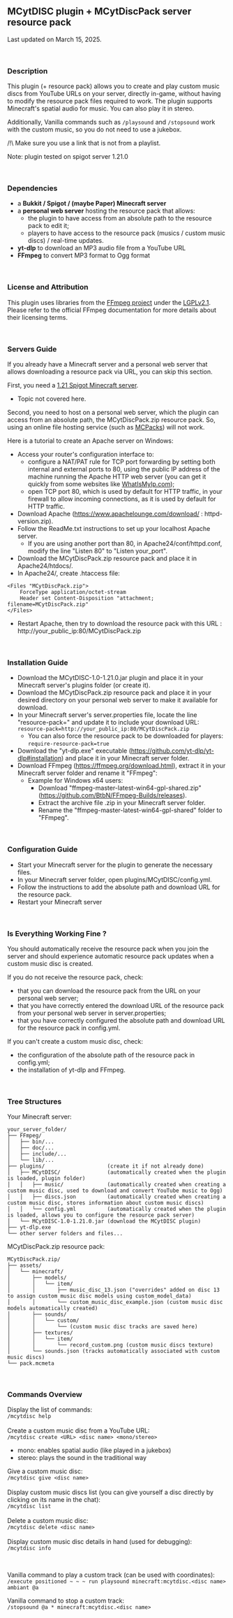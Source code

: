 ## MCytDISC plugin + MCytDiscPack server resource pack
Last updated on March 15, 2025.

<br>

### Description
This plugin (+ resource pack) allows you to create and play custom music discs from YouTube URLs on your server, directly in-game, without having to modify the resource pack files required to work.
The plugin supports Minecraft's spatial audio for music. You can also play it in stereo.

Additionally, Vanilla commands such as `/playsound` and `/stopsound` work with the custom music, so you do not need to use a jukebox.

/!\ Make sure you use a link that is not from a playlist.

Note: plugin tested on spigot server 1.21.0

<br>

### Dependencies
- a **Bukkit / Spigot / (maybe Paper) Minecraft server**
- a **personal web server** hosting the resource pack that allows:
  - the plugin to have access from an absolute path to the resource pack to edit it;
  - players to have access to the resource pack (musics / custom music discs) / real-time updates.
- **yt-dlp** to download an MP3 audio file from a YouTube URL
- **FFmpeg** to convert MP3 format to Ogg format

<br>

### License and Attribution

This plugin uses libraries from the [FFmpeg project](http://ffmpeg.org/) under the [LGPLv2.1](https://www.gnu.org/licenses/lgpl-2.1.html).<br>
Please refer to the official FFmpeg documentation for more details about their licensing terms.

<br>

### Servers Guide
If you already have a Minecraft server and a personal web server that allows downloading a resource pack via URL, you can skip this section.

First, you need a [1.21 Spigot Minecraft server](https://getbukkit.org/get/4063d239ce16b22d948c037ce7a9fb8c).
- Topic not covered here.

Second, you need to host on a personal web server, which the plugin can access from an absolute path, the MCytDiscPack.zip resource pack. So, using an online file hosting service (such as [MCPacks](https://mc-packs.net/)) will not work.

Here is a tutorial to create an Apache server on Windows:
- Access your router's configuration interface to:
  - configure a NAT/PAT rule for TCP port forwarding by setting both internal and external ports to 80, using the public IP address of the machine running the Apache HTTP web server (you can get it quickly from some websites like [WhatIsMyIp.com](https://www.whatismyip.com/));
  - open TCP port 80,  which is used by default for HTTP traffic, in your firewall to allow incoming connections, as it is used by default for HTTP traffic.
- Download Apache (https://www.apachelounge.com/download/ : httpd-version.zip).
- Follow the ReadMe.txt instructions to set up your localhost Apache server.
  - If you are using another port than 80, in Apache24/conf/httpd.conf, modify the line "Listen 80" to "Listen your_port".
- Download the MCytDiscPack.zip resource pack and place it in Apache24/htdocs/.
- In Apache24/, create .htaccess file:
```
<Files "MCytDiscPack.zip">
	ForceType application/octet-stream
	Header set Content-Disposition "attachment; filename=MCytDiscPack.zip"
</Files>
```
- Restart Apache, then try to download the resource pack with this URL : http://your_public_ip:80/MCytDiscPack.zip

<br>

### Installation Guide
- Download the MCytDISC-1.0-1.21.0.jar plugin and place it in your Minecraft server's plugins folder (or create it).
- Download the MCytDiscPack.zip resource pack and place it in your desired directory on your personal web server to make it available for download.
- In your Minecraft server's server.properties file, locate the line "resource-pack=" and update it to include your download URL:
`resource-pack=http://your_public_ip:80/MCytDiscPack.zip`
  - You can also force the resource pack to be downloaded for players: `require-resource-pack=true`
- Download the "yt-dlp.exe" executable (https://github.com/yt-dlp/yt-dlp#installation) and place it in your Minecraft server folder.
- Download FFmpeg (https://ffmpeg.org/download.html), extract it in your Minecraft server folder and rename it "FFmpeg":
  - Example for Windows x64 users: 
    - Download "ffmpeg-master-latest-win64-gpl-shared.zip" (https://github.com/BtbN/FFmpeg-Builds/releases).
    - Extract the archive file .zip in your Minecraft server folder.
    - Rename the "ffmpeg-master-latest-win64-gpl-shared" folder to "FFmpeg".

<br>

### Configuration Guide
- Start your Minecraft server for the plugin to generate the necessary files.
- In your Minecraft server folder, open plugins/MCytDISC/config.yml.
- Follow the instructions to add the absolute path and download URL for the resource pack.
- Restart your Minecraft server

<br>

### Is Everything Working Fine ?
You should automatically receive the resource pack when you join the server and should experience automatic resource pack updates when a custom music disc is created.

If you do not receive the resource pack, check:
- that you can download the resource pack from the URL on your personal web server;
- that you have correctly entered the download URL of the resource pack from your personal web server in server.properties;
- that you have correctly configured the absolute path and download URL for the resource pack in config.yml.

If you can't create a custom music disc, check:
- the configuration of the absolute path of the resource pack in config.yml;
- the installation of yt-dlp and FFmpeg.

<br>

### Tree Structures
Your Minecraft server:
```
your_server_folder/
├── FFmpeg/
│   ├── bin/...
│   ├── doc/...
│   ├── include/...
│   └── lib/...
├── plugins/                    (create it if not already done)
│   ├── MCytDISC/               (automatically created when the plugin is loaded, plugin folder)
│   │   ├── music/              (automatically created when creating a custom music disc, used to download and convert YouTube music to Ogg)
│   │   ├── discs.json          (automatically created when creating a custom music disc, stores information about custom music discs)
│   │   └── config.yml          (automatically created when the plugin is loaded, allows you to configure the resource pack server)
│   └── MCytDISC-1.0-1.21.0.jar (download the MCytDISC plugin)
├── yt-dlp.exe
└── other server folders and files...
```

MCytDiscPack.zip resource pack:
```
MCytDiscPack.zip/
├── assets/
│   └── minecraft/
│       ├── models/
│       │   └── item/
│       │       ├── music_disc_13.json ("overrides" added on disc 13 to assign custom music disc models using custom_model_data)
│       │       └── custom_music_disc_example.json (custom music disc models automatically created) 
│       ├── sounds/
│       │   └── custom/
│       │       └── (custom music disc tracks are saved here)
│       ├── textures/
│       │   └── item/
│       │       └── record_custom.png (custom music discs texture)
│       └── sounds.json (tracks automatically associated with custom music discs)
└── pack.mcmeta
```

<br>

### Commands Overview
Display the list of commands:<br>
`/mcytdisc help`<br><br>
Create a custom music disc from a YouTube URL:<br>
`/mcytdisc create <URL> <disc name> <mono/stereo>`
- mono: enables spatial audio (like played in a jukebox)
- stereo: plays the sound in the traditional way

Give a custom music disc:<br>
`/mcytdisc give <disc name>`<br><br>
Display custom music discs list (you can give yourself a disc directly by clicking on its name in the chat):<br>
`/mcytdisc list`<br><br>
Delete a custom music disc:<br>
`/mcytdisc delete <disc name>`<br><br>
Display custom music disc details in hand (used for debugging):<br>
`/mcytdisc info`

<br>

Vanilla command to play a custom track (can be used with coordinates):<br>
`/execute positioned ~ ~ ~ run playsound minecraft:mcytdisc.<disc name> ambiant @a`

Vanilla command to stop a custom track:<br>
`/stopsound @a * minecraft:mcytdisc.<disc name>`